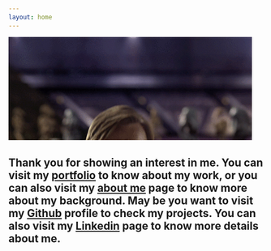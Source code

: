 ```yaml
---
layout: home
---
```


![Obi](/OB-A.gif)

## Thank you for showing an interest in me. You can visit my [portfolio](/portfolio/) to know about my work, or you can also visit my [about me](/about-me/) page to know more about my background. May be you want to visit my [Github](https://github.com/haris90235/) profile to check my projects. You can also visit my [Linkedin](https://www.linkedin.com/in/hariszamanengr) page to know more details about me.
